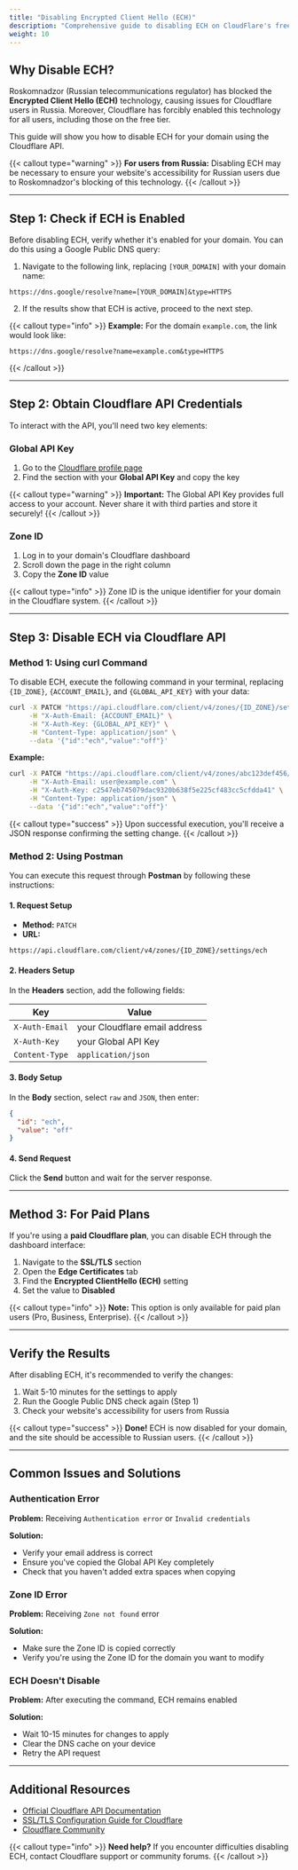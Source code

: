 ```yaml
---
title: "Disabling Encrypted Client Hello (ECH)"
description: "Comprehensive guide to disabling ECH on CloudFlare's free tier via API"
weight: 10
---
```


## Why Disable ECH?

Roskomnadzor (Russian telecommunications regulator) has blocked the **Encrypted Client Hello (ECH)** technology, causing issues for Cloudflare users in Russia. Moreover, Cloudflare has forcibly enabled this technology for all users, including those on the free tier.

This guide will show you how to disable ECH for your domain using the Cloudflare API.

{{< callout type="warning" >}}
**For users from Russia:** Disabling ECH may be necessary to ensure your website's accessibility for Russian users due to Roskomnadzor's blocking of this technology.
{{< /callout >}}

---

## Step 1: Check if ECH is Enabled

Before disabling ECH, verify whether it's enabled for your domain. You can do this using a Google Public DNS query:

1. Navigate to the following link, replacing `[YOUR_DOMAIN]` with your domain name:

```url
https://dns.google/resolve?name=[YOUR_DOMAIN]&type=HTTPS
```

2. If the results show that ECH is active, proceed to the next step.

{{< callout type="info" >}}
**Example:** For the domain `example.com`, the link would look like:
```
https://dns.google/resolve?name=example.com&type=HTTPS
```
{{< /callout >}}

---

## Step 2: Obtain Cloudflare API Credentials

To interact with the API, you'll need two key elements:

### Global API Key

1. Go to the [Cloudflare profile page](https://dash.cloudflare.com/profile/api-tokens)
2. Find the section with your **Global API Key** and copy the key

{{< callout type="warning" >}}
**Important:** The Global API Key provides full access to your account. Never share it with third parties and store it securely!
{{< /callout >}}

### Zone ID

1. Log in to your domain's Cloudflare dashboard
2. Scroll down the page in the right column
3. Copy the **Zone ID** value

{{< callout type="info" >}}
Zone ID is the unique identifier for your domain in the Cloudflare system.
{{< /callout >}}

---

## Step 3: Disable ECH via Cloudflare API

### Method 1: Using curl Command

To disable ECH, execute the following command in your terminal, replacing `{ID_ZONE}`, `{ACCOUNT_EMAIL}`, and `{GLOBAL_API_KEY}` with your data:

```bash
curl -X PATCH "https://api.cloudflare.com/client/v4/zones/{ID_ZONE}/settings/ech" \
     -H "X-Auth-Email: {ACCOUNT_EMAIL}" \
     -H "X-Auth-Key: {GLOBAL_API_KEY}" \
     -H "Content-Type: application/json" \
     --data '{"id":"ech","value":"off"}'
```

**Example:**
```bash
curl -X PATCH "https://api.cloudflare.com/client/v4/zones/abc123def456/settings/ech" \
     -H "X-Auth-Email: user@example.com" \
     -H "X-Auth-Key: c2547eb745079dac9320b638f5e225cf483cc5cfdda41" \
     -H "Content-Type: application/json" \
     --data '{"id":"ech","value":"off"}'
```

{{< callout type="success" >}}
Upon successful execution, you'll receive a JSON response confirming the setting change.
{{< /callout >}}

### Method 2: Using Postman

You can execute this request through **Postman** by following these instructions:

#### 1. Request Setup

- **Method:** `PATCH`
- **URL:**
```
https://api.cloudflare.com/client/v4/zones/{ID_ZONE}/settings/ech
```

#### 2. Headers Setup

In the **Headers** section, add the following fields:

| Key | Value |
|-----|-------|
| `X-Auth-Email` | your Cloudflare email address |
| `X-Auth-Key` | your Global API Key |
| `Content-Type` | `application/json` |

#### 3. Body Setup

In the **Body** section, select `raw` and `JSON`, then enter:

```json
{
  "id": "ech",
  "value": "off"
}
```

#### 4. Send Request

Click the **Send** button and wait for the server response.

---

## Method 3: For Paid Plans

If you're using a **paid Cloudflare plan**, you can disable ECH through the dashboard interface:

1. Navigate to the **SSL/TLS** section
2. Open the **Edge Certificates** tab
3. Find the **Encrypted ClientHello (ECH)** setting
4. Set the value to **Disabled**

{{< callout type="info" >}}
**Note:** This option is only available for paid plan users (Pro, Business, Enterprise).
{{< /callout >}}

---

## Verify the Results

After disabling ECH, it's recommended to verify the changes:

1. Wait 5-10 minutes for the settings to apply
2. Run the Google Public DNS check again (Step 1)
3. Check your website's accessibility for users from Russia

{{< callout type="success" >}}
**Done!** ECH is now disabled for your domain, and the site should be accessible to Russian users.
{{< /callout >}}

---

## Common Issues and Solutions

### Authentication Error

**Problem:** Receiving `Authentication error` or `Invalid credentials`

**Solution:**
- Verify your email address is correct
- Ensure you've copied the Global API Key completely
- Check that you haven't added extra spaces when copying

### Zone ID Error

**Problem:** Receiving `Zone not found` error

**Solution:**
- Make sure the Zone ID is copied correctly
- Verify you're using the Zone ID for the domain you want to modify

### ECH Doesn't Disable

**Problem:** After executing the command, ECH remains enabled

**Solution:**
- Wait 10-15 minutes for changes to apply
- Clear the DNS cache on your device
- Retry the API request

---

## Additional Resources

- [Official Cloudflare API Documentation](https://api.cloudflare.com/)
- [SSL/TLS Configuration Guide for Cloudflare](https://developers.cloudflare.com/ssl/)
- [Cloudflare Community](https://community.cloudflare.com/)

{{< callout type="info" >}}
**Need help?** If you encounter difficulties disabling ECH, contact Cloudflare support or community forums.
{{< /callout >}}
